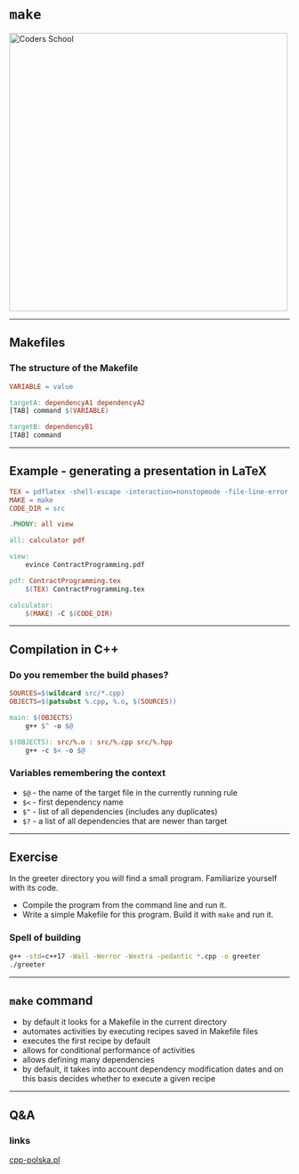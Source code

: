 <!-- .slide: data-background="#111111" -->

# `make`

<a href="https://coders.school">
    <img width="500" data-src="../coders_school_logo.png" alt="Coders School" class="plain">
</a>

___

## Makefiles

### The structure of the Makefile

```Makefile
VARIABLE = value

targetA: dependencyA1 dependencyA2
[TAB] command $(VARIABLE)

targetB: dependencyB1
[TAB] command
```

___

## Example - generating a presentation in LaTeX

```Makefile
TEX = pdflatex -shell-escape -interaction=nonstopmode -file-line-error
MAKE = make
CODE_DIR = src

.PHONY: all view

all: calculator pdf

view:
	evince ContractProgramming.pdf

pdf: ContractProgramming.tex
	$(TEX) ContractProgramming.tex

calculator:
	$(MAKE) -C $(CODE_DIR)
```

___

## Compilation in C++

### Do you remember the build phases?
<!-- .element: class="fragment fade-in" -->

```Makefile
SOURCES=$(wildcard src/*.cpp)
OBJECTS=$(patsubst %.cpp, %.o, $(SOURCES))

main: $(OBJECTS)
	g++ $^ -o $@

$(OBJECTS): src/%.o : src/%.cpp src/%.hpp
	g++ -c $< -o $@
```
<!-- .element: class="fragment fade-in" -->

### Variables remembering the context
<!-- .element: class="fragment fade-in" -->

* <!-- .element: class="fragment fade-in" --> <code>$@</code> - the name of the target file in the currently running rule
* <!-- .element: class="fragment fade-in" --> <code>$<</code> - first dependency name
* <!-- .element: class="fragment fade-in" --> <code>$^</code> - list of all dependencies (includes any duplicates)
* <!-- .element: class="fragment fade-in" --> <code>$?</code> - a list of all dependencies that are newer than target

___

## Exercise

In the greeter directory you will find a small program. Familiarize yourself with its code.

* Compile the program from the command line and run it.
* Write a simple Makefile for this program. Build it with `make` and run it.

### Spell of building

```bash
g++ -std=c++17 -Wall -Werror -Wextra -pedantic *.cpp -o greeter
./greeter
```

___

## `make` command

* <!-- .element: class="fragment fade-in" --> by default it looks for a Makefile in the current directory
* <!-- .element: class="fragment fade-in" --> automates activities by executing recipes saved in Makefile files
* <!-- .element: class="fragment fade-in" --> executes the first recipe by default
* <!-- .element: class="fragment fade-in" --> allows for conditional performance of activities
* <!-- .element: class="fragment fade-in" --> allows defining many dependencies
* <!-- .element: class="fragment fade-in" --> by default, it takes into account dependency modification dates and on this basis decides whether to execute a given recipe

___

## Q&A

### links

[cpp-polska.pl](https://cpp-polska.pl/post/potwor-przeszlosci-makefile-cz-2)
